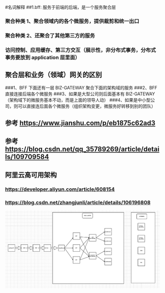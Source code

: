 #名词解释
##1.bff: 服务于前端的后端，是一个服务聚合层
### 聚合种类 1、聚合领域内的各个微服务，提供裁剪和统一出口
### 聚合种类 2、还聚合了其他第三方的服务
### 访问控制、应用缓存、第三方交互（展示性，非分布式事务，分布式事务要放到 application 层里面）
## 聚合层和业务（领域）网关的区别
###1、BFF 下面还有一层 BIZ-GATEWAY 聚合下面的架构域的服务
###2、BFF 直接连接后端各个微服务
###3、如果是大型公司则后面基本有 BIZ-GATEWAY（架构域下的微服务基本不动，而是上面的领导人动）
###4、如果是中小型公司，则可以直接连后面各个微服务（组织架构变更，微服务好转移到别的团队）


## 参考 https://www.jianshu.com/p/eb1875c62ad3
## 参考 https://blog.csdn.net/qq_35789269/article/details/109709584
## 阿里云高可用架构
### https://developer.aliyun.com/article/608154
### https://blog.csdn.net/zhangjunli/article/details/106196808

![img.png](img.png)